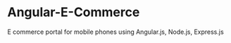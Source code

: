 Angular-E-Commerce
==================

E commerce portal for mobile phones using Angular.js, Node.js, Express.js

